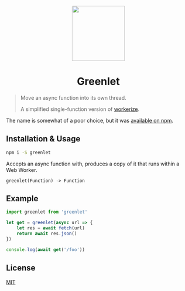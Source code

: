 <p align="center">
  <img src="https://i.imgur.com/iiCFjjf.png" width="144" height="150">
</p>
<h1 align="center">Greenlet</h1>

> Move an async function into its own thread.
>
> A simplified single-function version of [workerize](https://github.com/developit/workerize).

The name is somewhat of a poor choice, but it was [available on npm](https://npm.im/greenlet).

## Installation & Usage

```sh
npm i -S greenlet
```

Accepts an async function with, produces a copy of it that runs within a Web Worker.

```
greenlet(Function) -> Function
```


## Example

```js
import greenlet from 'greenlet'

let get = greenlet(async url => {
	let res = await fetch(url)
	return await res.json()
})

console.log(await get('/foo'))
```


## License

[MIT](https://oss.ninja/mit/developit)
